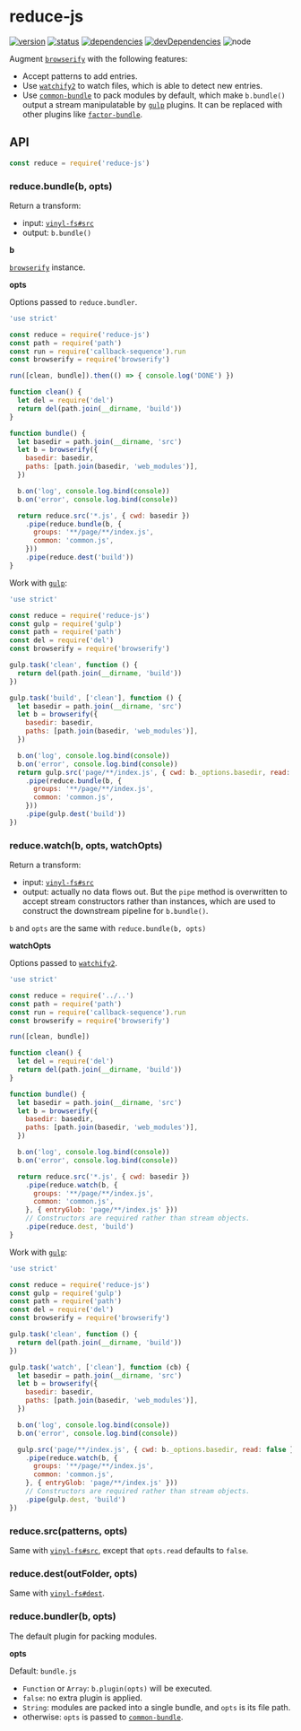 # reduce-js
[![version](https://img.shields.io/npm/v/reduce-js.svg)](https://www.npmjs.org/package/reduce-js)
[![status](https://travis-ci.org/reducejs/reduce-js.svg?branch=master)](https://travis-ci.org/reducejs/reduce-js)
[![dependencies](https://david-dm.org/reducejs/reduce-js.svg)](https://david-dm.org/reducejs/reduce-js)
[![devDependencies](https://david-dm.org/reducejs/reduce-js/dev-status.svg)](https://david-dm.org/reducejs/reduce-js#info=devDependencies)
![node](https://img.shields.io/node/v/common-bundle.svg)

Augment [`browserify`] with the following features:

* Accept patterns to add entries.
* Use [`watchify2`] to watch files, which is able to detect new entries.
* Use [`common-bundle`] to pack modules by default,
  which make `b.bundle()` output a stream manipulatable by [`gulp`] plugins.
  It can be replaced with other plugins like [`factor-bundle`].

## API

```js
const reduce = require('reduce-js')

```

### reduce.bundle(b, opts)
Return a transform:
* input: [`vinyl-fs#src`]
* output: `b.bundle()`

**b**

[`browserify`] instance.

**opts**

Options passed to `reduce.bundler`.


```js
'use strict'

const reduce = require('reduce-js')
const path = require('path')
const run = require('callback-sequence').run
const browserify = require('browserify')

run([clean, bundle]).then(() => { console.log('DONE') })

function clean() {
  let del = require('del')
  return del(path.join(__dirname, 'build'))
}

function bundle() {
  let basedir = path.join(__dirname, 'src')
  let b = browserify({
    basedir: basedir,
    paths: [path.join(basedir, 'web_modules')],
  })

  b.on('log', console.log.bind(console))
  b.on('error', console.log.bind(console))

  return reduce.src('*.js', { cwd: basedir })
    .pipe(reduce.bundle(b, {
      groups: '**/page/**/index.js',
      common: 'common.js',
    }))
    .pipe(reduce.dest('build'))
}

```

Work with [`gulp`]:
```js
'use strict'

const reduce = require('reduce-js')
const gulp = require('gulp')
const path = require('path')
const del = require('del')
const browserify = require('browserify')

gulp.task('clean', function () {
  return del(path.join(__dirname, 'build'))
})

gulp.task('build', ['clean'], function () {
  let basedir = path.join(__dirname, 'src')
  let b = browserify({
    basedir: basedir,
    paths: [path.join(basedir, 'web_modules')],
  })

  b.on('log', console.log.bind(console))
  b.on('error', console.log.bind(console))
  return gulp.src('page/**/index.js', { cwd: b._options.basedir, read: false })
    .pipe(reduce.bundle(b, {
      groups: '**/page/**/index.js',
      common: 'common.js',
    }))
    .pipe(gulp.dest('build'))
})

```

### reduce.watch(b, opts, watchOpts)
Return a transform:
* input: [`vinyl-fs#src`]
* output: actually no data flows out. But the `pipe` method is overwritten to accept stream constructors rather than instances, which are used to construct the downstream pipeline for `b.bundle()`.

`b` and `opts` are the same with `reduce.bundle(b, opts)`

**watchOpts**

Options passed to [`watchify2`].


```js
'use strict'

const reduce = require('../..')
const path = require('path')
const run = require('callback-sequence').run
const browserify = require('browserify')

run([clean, bundle])

function clean() {
  let del = require('del')
  return del(path.join(__dirname, 'build'))
}

function bundle() {
  let basedir = path.join(__dirname, 'src')
  let b = browserify({
    basedir: basedir,
    paths: [path.join(basedir, 'web_modules')],
  })

  b.on('log', console.log.bind(console))
  b.on('error', console.log.bind(console))

  return reduce.src('*.js', { cwd: basedir })
    .pipe(reduce.watch(b, {
      groups: '**/page/**/index.js',
      common: 'common.js',
    }, { entryGlob: 'page/**/index.js' }))
    // Constructors are required rather than stream objects.
    .pipe(reduce.dest, 'build')
}

```

Work with [`gulp`]:
```js
'use strict'

const reduce = require('reduce-js')
const gulp = require('gulp')
const path = require('path')
const del = require('del')
const browserify = require('browserify')

gulp.task('clean', function () {
  return del(path.join(__dirname, 'build'))
})

gulp.task('watch', ['clean'], function (cb) {
  let basedir = path.join(__dirname, 'src')
  let b = browserify({
    basedir: basedir,
    paths: [path.join(basedir, 'web_modules')],
  })

  b.on('log', console.log.bind(console))
  b.on('error', console.log.bind(console))

  gulp.src('page/**/index.js', { cwd: b._options.basedir, read: false })
    .pipe(reduce.watch(b, {
      groups: '**/page/**/index.js',
      common: 'common.js',
    }, { entryGlob: 'page/**/index.js' }))
    // Constructors are required rather than stream objects.
    .pipe(gulp.dest, 'build')
})

```
### reduce.src(patterns, opts)
Same with [`vinyl-fs#src`], except that `opts.read` defaults to `false`.

### reduce.dest(outFolder, opts)
Same with [`vinyl-fs#dest`].

### reduce.bundler(b, opts)
The default plugin for packing modules.

**opts**

Default: `bundle.js`

* `Function` or `Array`: `b.plugin(opts)` will be executed.
* `false`: no extra plugin is applied.
* `String`: modules are packed into a single bundle, and `opts` is its file path.
* otherwise: `opts` is passed to [`common-bundle`].


[`browserify`]: https://www.npmjs.com/package/browserify
[`factor-bundle`]: https://www.npmjs.com/package/factor-bundle
[`common-bundle`]: https://www.npmjs.com/package/common-bundle
[`vinyl`]: https://www.npmjs.com/package/vinyl
[`gulp`]: https://www.npmjs.com/package/gulp
[`watchify`]: https://github.com/substack/watchify
[`watchify2`]: https://github.com/reducejs/watchify2
[`lazypipe`]: https://github.com/OverZealous/lazypipe
[`gulp.dest`]: https://github.com/gulpjs/gulp/blob/master/docs/API.md#gulpdestpath-options
[`callback-sequence#run`]: https://github.com/zoubin/callback-sequence#sequenceruncallbacks-done
[`vinyl-fs#src`]: https://github.com/gulpjs/vinyl-fs#srcglobs-options
[`vinyl-fs#dest`]: https://github.com/gulpjs/vinyl-fs#destfolder-options

